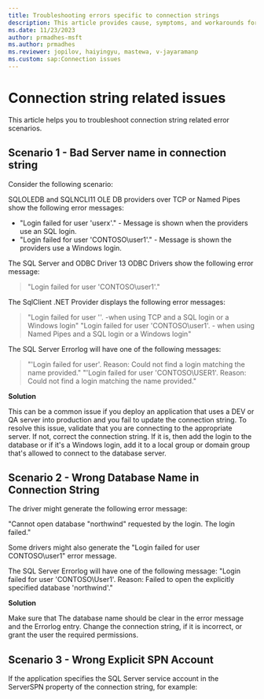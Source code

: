 ```yaml
---
title: Troubleshooting errors specific to connection strings 
description: This article provides cause, symptoms, and workarounds for errors related to connection strings.
ms.date: 11/23/2023
author: prmadhes-msft
ms.author: prmadhes
ms.reviewer: jopilov, haiyingyu, mastewa, v-jayaramanp
ms.custom: sap:Connection issues
---
```


# Connection string related issues

This article helps you to troubleshoot connection string related error scenarios.

## Scenario 1 - Bad Server name in connection string

Consider the following scenario:

SQLOLEDB and SQLNCLI11 OLE DB providers over TCP or Named Pipes show the following error messages:

- "Login failed for user 'userx'." - Message is shown when the providers use an SQL login.
- "Login failed for user 'CONTOSO\user1'." - Message is shown the providers use a Windows login.

The SQL Server and ODBC Driver 13 ODBC Drivers show the following error message:

> "Login failed for user 'CONTOSO\user1'."

The SqlClient .NET Provider displays the following error messages:

> "Login failed for user ''. -when using TCP and a SQL login or a Windows login"
> "Login failed for user 'CONTOSO\user1'. - when using Named Pipes and a SQL login or a Windows login"

The SQL Server Errorlog will have one of the following messages:

> "'Login failed for user'. Reason: Could not find a login matching the name provided."
> "'Login failed for user 'CONTOSO\USER1'. Reason: Could not find a login matching the name provided."

**Solution**

This can be a common issue if you deploy an application that uses a DEV or QA server into production and you fail to update the connection string. To resolve this issue, validate that you are connecting to the appropriate server. If not, correct the connection string. If it is, then add the login to the database or if it's a Windows login, add it to a local group or domain group that's allowed to connect to the database server.

## Scenario 2 - Wrong Database Name in Connection String

The driver might generate the following error message:

"Cannot open database "northwind" requested by the login. The login failed."

Some drivers might also generate the "Login failed for user CONTOSO\user1" error message.

The SQL Server Errorlog will have one of the following message:
"Login failed for user 'CONTOSO\User1'. Reason: Failed to open the explicitly specified database 'northwind'."

**Solution**

Make sure that The database name should be clear in the error message and the Errorlog entry.
Change the connection string, if it is incorrect, or grant the user the required permissions.

## Scenario 3 - Wrong Explicit SPN Account

If the application specifies the SQL Server service account in the ServerSPN property of the connection string, for example:


